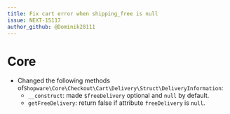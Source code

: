 ```yaml
---
title: Fix cart error when shipping_free is null
issue: NEXT-15117
author_github: @Dominik28111
---
```

# Core
* Changed the following methods of`Shopware\Core\Checkout\Cart\Delivery\Struct\DeliveryInformation`:
    * `__construct`: made `$freeDelivery` optional and `null` by default.
    * `getFreeDelivery`: return false if attribute `freeDelivery` is `null`.
